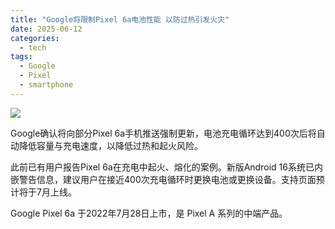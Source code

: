 ```yaml
---
title: "Google将限制Pixel 6a电池性能 以防过热引发火灾"
date: 2025-06-12
categories:
  - tech
tags:
  - Google
  - Pixel
  - smartphone
---
```


![](https://pic.imgdd.cc/item/684ad1413c3a6234d3484180.jpg)

Google确认将向部分Pixel 6a手机推送强制更新，电池充电循环达到400次后将自动降低容量与充电速度，以降低过热和起火风险。

此前已有用户报告Pixel 6a在充电中起火、熔化的案例。新版Android 16系统已内嵌警告信息，建议用户在接近400次充电循环时更换电池或更换设备。支持页面预计将于7月上线。

Google Pixel 6a 于2022年7月28日上市，是 Pixel A 系列的中端产品。
